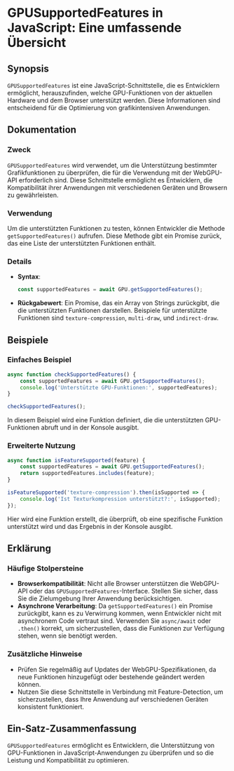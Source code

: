 <!--
Meta Description: # GPUSupportedFeatures in JavaScript: Eine umfassende Übersicht ## Synopsis `GPUSupportedFeatures` ist eine JavaScript-Schnittstelle, die es Entwickle...
Meta Keywords: die, funktionen, gpu, und, javascript
-->

# GPUSupportedFeatures in JavaScript: Eine umfassende Übersicht

## Synopsis
`GPUSupportedFeatures` ist eine JavaScript-Schnittstelle, die es Entwicklern ermöglicht, herauszufinden, welche GPU-Funktionen von der aktuellen Hardware und dem Browser unterstützt werden. Diese Informationen sind entscheidend für die Optimierung von grafikintensiven Anwendungen.

## Dokumentation
### Zweck
`GPUSupportedFeatures` wird verwendet, um die Unterstützung bestimmter Grafikfunktionen zu überprüfen, die für die Verwendung mit der WebGPU-API erforderlich sind. Diese Schnittstelle ermöglicht es Entwicklern, die Kompatibilität ihrer Anwendungen mit verschiedenen Geräten und Browsern zu gewährleisten.

### Verwendung
Um die unterstützten Funktionen zu testen, können Entwickler die Methode `getSupportedFeatures()` aufrufen. Diese Methode gibt ein Promise zurück, das eine Liste der unterstützten Funktionen enthält.

### Details
- **Syntax**: 
  ```javascript
  const supportedFeatures = await GPU.getSupportedFeatures();
  ```
- **Rückgabewert**: Ein Promise, das ein Array von Strings zurückgibt, die die unterstützten Funktionen darstellen. Beispiele für unterstützte Funktionen sind `texture-compression`, `multi-draw`, und `indirect-draw`.

## Beispiele
### Einfaches Beispiel
```javascript
async function checkSupportedFeatures() {
    const supportedFeatures = await GPU.getSupportedFeatures();
    console.log('Unterstützte GPU-Funktionen:', supportedFeatures);
}

checkSupportedFeatures();
```
In diesem Beispiel wird eine Funktion definiert, die die unterstützten GPU-Funktionen abruft und in der Konsole ausgibt.

### Erweiterte Nutzung
```javascript
async function isFeatureSupported(feature) {
    const supportedFeatures = await GPU.getSupportedFeatures();
    return supportedFeatures.includes(feature);
}

isFeatureSupported('texture-compression').then(isSupported => {
    console.log('Ist Texturkompression unterstützt?:', isSupported);
});
```
Hier wird eine Funktion erstellt, die überprüft, ob eine spezifische Funktion unterstützt wird und das Ergebnis in der Konsole ausgibt.

## Erklärung
### Häufige Stolpersteine
- **Browserkompatibilität**: Nicht alle Browser unterstützen die WebGPU-API oder das `GPUSupportedFeatures`-Interface. Stellen Sie sicher, dass Sie die Zielumgebung Ihrer Anwendung berücksichtigen.
- **Asynchrone Verarbeitung**: Da `getSupportedFeatures()` ein Promise zurückgibt, kann es zu Verwirrung kommen, wenn Entwickler nicht mit asynchronem Code vertraut sind. Verwenden Sie `async/await` oder `.then()` korrekt, um sicherzustellen, dass die Funktionen zur Verfügung stehen, wenn sie benötigt werden.

### Zusätzliche Hinweise
- Prüfen Sie regelmäßig auf Updates der WebGPU-Spezifikationen, da neue Funktionen hinzugefügt oder bestehende geändert werden können.
- Nutzen Sie diese Schnittstelle in Verbindung mit Feature-Detection, um sicherzustellen, dass Ihre Anwendung auf verschiedenen Geräten konsistent funktioniert.

## Ein-Satz-Zusammenfassung
`GPUSupportedFeatures` ermöglicht es Entwicklern, die Unterstützung von GPU-Funktionen in JavaScript-Anwendungen zu überprüfen und so die Leistung und Kompatibilität zu optimieren.
